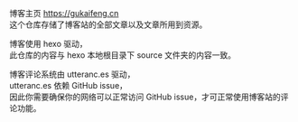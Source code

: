
博客主页 https://gukaifeng.cn  
这个仓库存储了博客站的全部文章以及文章所用到资源。


博客使用 hexo 驱动，  
此仓库的内容与 hexo 本地根目录下 source 文件夹的内容一致。

博客评论系统由 utteranc.es 驱动，  
utteranc.es 依赖 GitHub issue，  
因此你需要确保你的网络可以正常访问 GitHub issue，才可正常使用博客站的评论功能。
